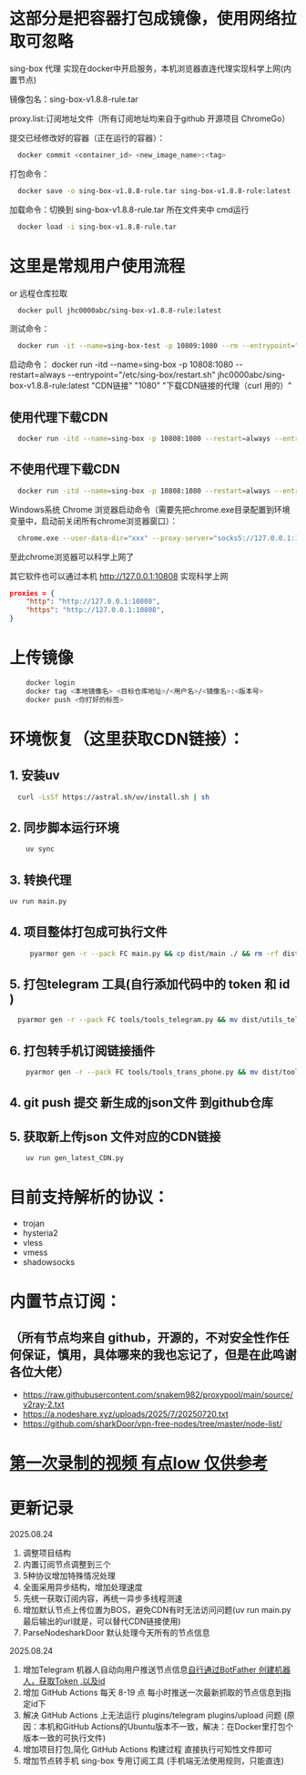 # 这部分是把容器打包成镜像，使用网络拉取可忽略

sing-box 代理 实现在docker中开启服务，本机浏览器直连代理实现科学上网(内置节点)

镜像包名：sing-box-v1.8.8-rule.tar

proxy.list:订阅地址文件（所有订阅地址均来自于github 开源项目 ChromeGo）

提交已经修改好的容器（正在运行的容器）：

```bash
  docker commit <container_id> <new_image_name>:<tag>
```

打包命令：

```bash 
  docker save -o sing-box-v1.8.8-rule.tar sing-box-v1.8.8-rule:latest
```

加载命令：切换到 sing-box-v1.8.8-rule.tar 所在文件夹中 cmd运行

```bash
  docker load -i sing-box-v1.8.8-rule.tar
```

# 这里是常规用户使用流程

or 远程仓库拉取

```bash
  docker pull jhc0000abc/sing-box-v1.8.8-rule:latest
```

测试命令：

```bash
  docker run -it --name=sing-box-test -p 10809:1080 --rm --entrypoint="/etc/sing-box/restart.sh" jhc0000abc/sing-box-v1.8.8-rule:latest "CDN链接"
```

启动命令：
docker run -itd --name=sing-box -p 10808:1080 --restart=always --entrypoint="/etc/sing-box/restart.sh"
jhc0000abc/sing-box-v1.8.8-rule:latest "CDN链接" "1080" "下载CDN链接的代理（curl 用的）"

## 使用代理下载CDN

```bash
  docker run -itd --name=sing-box -p 10808:1080 --restart=always --entrypoint="/etc/sing-box/restart.sh" jhc0000abc/sing-box-v1.8.8-rule:latest "CDN链接" "1080" "192.168.2.109:10809"  
```

## 不使用代理下载CDN

```bash
  docker run -itd --name=sing-box -p 10808:1080 --restart=always --entrypoint="/etc/sing-box/restart.sh" jhc0000abc/sing-box-v1.8.8-rule:latest "CDN链接" "1080" 
```

Windows系统 Chrome 浏览器启动命令（需要先把chrome.exe目录配置到环境变量中，启动前关闭所有chrome浏览器窗口）：

```bash
  chrome.exe --user-data-dir="xxx" --proxy-server="socks5://127.0.0.1:10808"  https://limestart.cn/
```

至此chrome浏览器可以科学上网了

其它软件也可以通过本机 http://127.0.0.1:10808 实现科学上网

```json lines
proxies = {
    "http": "http://127.0.0.1:10808",
    "https": "http://127.0.0.1:10808",
}
```

# 上传镜像

```bash
    docker login
    docker tag <本地镜像名> <目标仓库地址>/<用户名>/<镜像名>:<版本号>
    docker push <你打好的标签>
```

# 环境恢复（这里获取CDN链接）：

## 1. 安装uv

```bash
  curl -LsSf https://astral.sh/uv/install.sh | sh
```

## 2. 同步脚本运行环境

```bash
    uv sync
```

## 3. 转换代理

```bash
uv run main.py
```

## 4. 项目整体打包成可执行文件

```bash
     pyarmor gen -r --pack FC main.py && cp dist/main ./ && rm -rf dist/ .pyarmor/ main.spec
```

## 5. 打包telegram 工具(自行添加代码中的 token 和 id )

```bash
  pyarmor gen -r --pack FC tools/tools_telegram.py && mv dist/utils_telegram plugins/telegram && rm -rf dist/ .pyarmor/ utils_telegram.spec
```

## 6. 打包转手机订阅链接插件

```bash
    pyarmor gen -r --pack FC tools/tools_trans_phone.py && mv dist/tools_trans_phone plugins/trans_phone && rm -rf dist/ .pyarmor/ trans_phone.spec
```

## 4. git push 提交 新生成的json文件 到github仓库

## 5. 获取新上传json 文件对应的CDN链接

```bash
    uv run gen_latest_CDN.py
```

# 目前支持解析的协议：

* trojan
* hysteria2
* vless
* vmess
* shadowsocks

# 内置节点订阅：

## （所有节点均来自 github，开源的，不对安全性作任何保证，慎用，具体哪来的我也忘记了，但是在此鸣谢各位大佬）

* https://raw.githubusercontent.com/snakem982/proxypool/main/source/v2ray-2.txt
* https://a.nodeshare.xyz/uploads/2025/7/20250720.txt
* https://github.com/sharkDoor/vpn-free-nodes/tree/master/node-list/

# [第一次录制的视频 有点low 仅供参考](https://www.youtube.com/watch?v=yRuacjm3zt4)

# 更新记录

2025.08.24

1. 调整项目结构
2. 内置订阅节点调整到三个
3. 5种协议增加特殊情况处理
4. 全面采用异步结构，增加处理速度
5. 先统一获取订阅内容，再统一异步多线程测速
6. 增加默认节点上传位置为BOS，避免CDN有时无法访问问题(uv run main.py 最后输出的url就是，可以替代CDN链接使用)
7. ParseNodesharkDoor 默认处理今天所有的节点信息

2025.08.24

1. 增加Telegram
   机器人自动向用户推送节点信息[自行通过BotFather 创建机器人，获取Token ,以及id](https://longnight.github.io/2018/12/12/Telegram-Bot-notifications)
2. 增加 GitHub Actions 每天 8-19 点 每小时推送一次最新抓取的节点信息到指定id下
3. 解决 GitHub Actions 上无法运行 plugins/telegram plugins/upload 问题 (原因：本机和GitHub
   Actions的Ubuntu版本不一致，解决：在Docker里打包个版本一致的可执行文件)
4. 增加项目打包,简化 GitHub Actions 构建过程 直接执行可知性文件即可
5. 增加节点转手机 sing-box 专用订阅工具 (手机端无法使用规则，只能直连)



